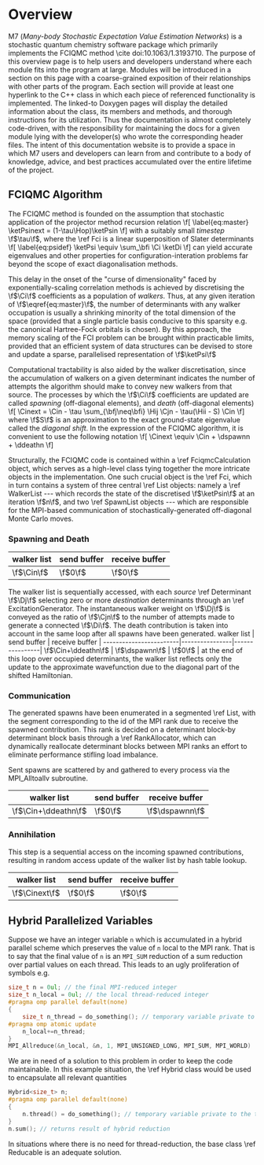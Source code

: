 # Overview

M7 (*Many-body Stochastic Expectation Value Estimation Networks*) is a stochastic quantum chemistry software package which primarily implements the FCIQMC method \cite doi:10.1063/1.3193710.
The purpose of this overview page is to help users and developers understand where each module fits into the program at large.
Modules will be introduced in a section on this page with a coarse-grained exposition of their relationships with other parts of the program.
Each section will provide at least one hyperlink to the C++ class in which each piece of referenced functionality is implemented.
The linked-to Doxygen pages will display the detailed information about the class, its members and methods, and thorough instructions for its utilization.
Thus the documentation is almost completely code-driven, with the responsibility for maintaining the docs for a given module lying with the developer(s) who wrote the corresponding header files.
The intent of this documentation website is to provide a space in which M7 users and developers can learn from and contribute to a body of knowledge, advice, and best practices accumulated over the entire lifetime of the project.

## FCIQMC Algorithm

The FCIQMC method is founded on the assumption that stochastic application of the projector method recursion relation
\f[
    \label{eq:master}
    \ketPsinext = (1-\tau\Hop)\ketPsin
\f]
with a suitably small *timestep* \f$\tau\f$, 
where the \ref Fci is a linear superposition of Slater determinants
\f[
    \label{eq:psidef}
    \ketPsi \equiv \sum_\bfi \Ci \ketDi
\f]
can yield accurate eigenvalues and other properties for configuration-interation problems far beyond the scope of exact diagonalisation methods.

This delay in the onset of the "curse of dimensionality" faced by exponentially-scaling correlation methods is achieved by discretising the \f$\Ci\f$ coefficients as a population of *walkers*.
Thus, at any given iteration of \f$\eqref{eq:master}\f$, the number of determinants with any walker occupation is usually a shrinking minority of the total dimension of the space (provided that a single particle basis conducive to this sparsity e.g. the canonical Hartree-Fock orbitals is chosen).
By this approach, the memory scaling of the FCI problem can be brought within practicable limits, provided that an efficient system of data structures can be devised to store and update a sparse, parallelised representation of \f$\ketPsi\f$

Computational tractability is also aided by the walker discretisation, since the accumulation of walkers on a given determinant indicates the number of attempts the algorithm should make to convey new walkers from that source.
The processes by which the \f$\Ci\f$ coefficients are updated are called *spawning* (off-diagonal elements), and *death* (off-diagonal elements)
\f[
    \Cinext = \Cin - \tau \sum_{\bfj\neq\bfi} \Hij \Cjn - \tau(\Hii - S) \Cin
\f]
where \f$S\f$ is an approximation to the exact ground-state eigenvalue called the *diagonal shift*.
In the expression of the FCIQMC algorithm, it is convenient to use the following notation
\f[
    \Cinext \equiv \Cin + \dspawnn + \ddeathn
\f]

Structurally, the FCIQMC code is contained within a \ref FciqmcCalculation object, which serves as a high-level class tying together the more intricate objects in the implementation.
One such crucial object is the \ref Fci, which in turn contains a system of three central \ref List objects: namely a \ref WalkerList --- which records the state of the discretised \f$\ketPsin\f$ at an iteration \f$n\f$, and two \ref SpawnList objects --- which are responsible for the MPI-based communication of stochastically-generated off-diagonal Monte Carlo moves.

### Spawning and Death
 walker list            | send buffer    | receive buffer |
------------------------|----------------|----------------|
 \f$\Cin\f$             | \f$0\f$        | \f$0\f$        |
The walker list is sequentially accessed, with each *source* \ref Determinant \f$\Dj\f$ selecting zero or more *destination* determinants through an \ref ExcitationGenerator.
The instantaneous walker weight on \f$\Dj\f$ is conveyed as the ratio of \f$\Cjn\f$ to the number of attempts made to generate a connected \f$\Di\f$.
The death contribution is taken into account in the same loop after all spawns have been generated. 
 walker list            | send buffer    | receive buffer |
------------------------|----------------|----------------|
 \f$\Cin+\ddeathn\f$    | \f$\dspawnn\f$ | \f$0\f$        |
at the end of this loop over occupied determinants, the walker list reflects only the update to the approximate wavefunction due to the diagonal part of the shifted Hamiltonian.

### Communication
The generated spawns have been enumerated in a segmented \ref List, with the segment corresponding to the id of the MPI rank due to receive the spawned contribution. This rank is decided on a determinant block-by determinant block basis through a \ref RankAllocator, which can dynamically reallocate determinant blocks between MPI ranks an effort to eliminate performance stifling load imbalance.

Sent spawns are scattered by and gathered to every process via the MPI_Alltoallv subroutine.

 walker list            | send buffer    | receive buffer |
------------------------|----------------|----------------|
 \f$\Cin+\ddeathn\f$    | \f$0\f$        | \f$\dspawnn\f$ |
### Annihilation
This step is a sequential access on the incoming spawned contributions, resulting in random access update of the walker list by hash table lookup.

 walker list            | send buffer    | receive buffer |
------------------------|----------------|----------------|
 \f$\Cinext\f$          | \f$0\f$        | \f$0\f$        |


## Hybrid Parallelized Variables
Suppose we have an integer variable `n` which is accumulated in a hybrid parallel scheme which preserves the value of `n` local to the MPI rank.
That is to say that the final value of `n` is an `MPI_SUM` reduction of a sum reduction over partial values on each thread.
This leads to an ugly proliferation of symbols e.g.
```cpp
size_t n = 0ul; // the final MPI-reduced integer
size_t n_local = 0ul; // the local thread-reduced integer
#pragma omp parallel default(none)
{
    size_t n_thread = do_something(); // temporary variable private to the thread
#pragma omp atomic update
    n_local+=n_thread;
}
MPI_Allreduce(&n_local, &n, 1, MPI_UNSIGNED_LONG, MPI_SUM, MPI_WORLD)
```
We are in need of a solution to this problem in order to keep the code maintainable.
In this example situation, the \ref Hybrid class would be used to encapsulate all relevant quantities
```cpp
Hybrid<size_t> n;
#pragma omp parallel default(none)
{
    n.thread() = do_something(); // temporary variable private to the thread
}
n.sum(); // returns result of hybrid reduction
```
In situations where there is no need for thread-reduction, the base class \ref Reducable is an adequate solution.


<!--
In the open-source domain, there are two notable FCIQMC implementations which predate this project, namely \link https://github.com/ghb24/NECI_STABLE NECI\endlink and \link https://github.com/hande-qmc HANDE\endlink.
Of these two projects, the most mature and fully-featured is NECI. It is also the mose productive in terms of research output, and is the code with which the Booth group at King's College London is most familiar.
For these reasons, the following mission statement of the present project shall be stated in terms that reference certain perceived shortcomings of the NECI implementation, while acknowledging the vast effort invested into making NECI such a capable and efficient implementation.

The development of M7 aims to:
* **Set a high standard for code quality**
* **Encapsulate the modern FCIQMC algorithm**
* **Maintain a well-structured codebase**
-->
